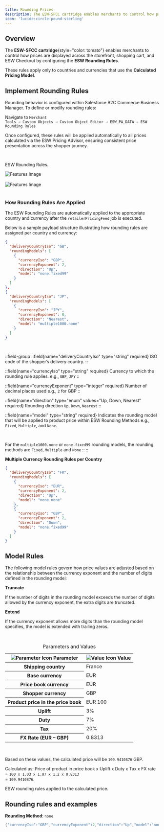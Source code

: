 ```yaml
---
title: Rounding Prices
description: The ESW-SFCC cartridge enables merchants to control how prices are displayed.
icon: 'lucide:circle-pound-sterling'
---
```


## Overview

The **ESW-SFCC cartridge**{style="color: tomato"} enables merchants to control how prices are displayed across the storefront, shopping cart, and ESW Checkout by configuring the **ESW Rounding Rules**. <br>

These rules apply only to countries and currencies that use the **Calculated Pricing Model**.

## Implement Rounding Rules

Rounding behavior is configured within Salesforce B2C Commerce Business Manager. To define or modify rounding rules: <br>

Navigate to <code class="px-1 py-0.5 rounded bg-gray-100 dark:bg-neutral-800 text-gray-800 dark:text-gray-100 text-xs font-JetBrains Mono">Merchant Tools → Custom Objects → Custom Object Editor → ESW_PA_DATA → ESW Rounding Rules </code>

Once configured, these rules will be applied automatically to all prices calculated via the ESW Pricing Advisor, ensuring consistent price presentation across the shopper journey.

<br>


<p class="text-center">ESW Rounding Rules.</p>

<div>
<img class="w-full h-auto scale-100 hover:scale-140 ease-in duration-500 rounded-xl shadow-lg" src="/Screenshot 2025-07-07 111807.png" alt="Features Image">
</div>

<br>

<div>
<img class="w-full h-auto scale-100 hover:scale-140 ease-in duration-500 rounded-xl shadow-lg" src="/Screenshot 2025-07-07 114136.png" alt="Features Image">
</div>

<br>

### How Rounding Rules Are Applied

The ESW Rounding Rules are automatically applied to the appropriate country and currency after the `retailerPricingFeed` job is executed. <br>

Below is a sample payload structure illustrating how rounding rules are assigned per country and currency:

```json [Sample Payload] height=150 collapse
{
  "deliveryCountryIso": "GB",
  "roundingModels": [
    {
      "currencyIso": "GBP",
      "currencyExponent": 2,
      "direction": "Up",
      "model": "none.fixed99"
    }
  ]
},
{
  "deliveryCountryIso": "JP",
  "roundingModels": [
    {
      "currencyIso": "JPY",
      "currencyExponent": 0,
      "direction": "Nearest",
      "model": "multiple1000.none"
    }
  ]
}
```
<br>

::field-group
  ::field{name="deliveryCountryIso" type="string" required}
  ISO code of the shopper’s delivery country.
  ::

  ::field{name="currencyIso" type="string" required}
  Currency to which the rounding rule applies.  e.g., `GBP`, `JPY`
  ::

  ::field{name="currencyExponent" type="integer" required}
  Number of decimal places used e.g., `2` for GBP
  ::

  ::field{name="direction" type="enum" values="Up, Down, Nearest" required}
  Rounding direction `Up`, `Down`, `Nearest`
  ::

  ::field{name="model" type="string" required}
  Indicates the rounding model that will be applied to product price within ESW Rounding Methods e.g., `Fixed`, `Multiple`, and `None`. 
  
  <br>

  For the `multiple1000.none` or `none.fixed99` rounding models, the rounding methods are `Fixed`, `Multiple` and `None`
  ::
::

**Multiple Currency Rounding Rules per Country**

```json [Sample Payload] height=150 collapse
{
  "deliveryCountryIso": "FR",
  "roundingModels": [
    {
      "currencyIso": "EUR",
      "currencyExponent": 2,
      "direction": "Up",
      "model": "none.none"
    },
    {
      "currencyIso": "GBP",
      "currencyExponent": 2,
      "direction": "Down",
      "model": "none.fixed99"
    }
  ]
}
```

## Model Rules

The following model rules govern how price values are adjusted based on the relationship between the currency exponent and the number of digits defined in the rounding model:

**Truncate**

If the number of digits in the rounding model exceeds the number of digits allowed by the currency exponent, the extra digits are truncated. <br>

**Extend**

If the currency exponent allows more digits than the rounding model specifies, the model is extended with trailing zeros.

<br>

<div class="overflow-x-auto bg-white dark:bg-neutral-900 p-4 rounded-xl shadow">
  <table class="min-w-full table-auto text-left text-sm text-neutral-800 dark:text-neutral-200">
    <caption class="caption-center text-base font-medium text-neutral-700 dark:text-neutral-300 mb-2">
      Parameters and Values
    </caption>
    <thead class="bg-neutral-100 dark:bg-neutral-800">
            <tr>
                <th scope="col" class="px-6 py-3">
                    <div class="flex items-center gap-2">
                        <img src="https://img.icons8.com/?size=100&id=s9OqFd6l3xr6&format=png&color=000000" alt="Parameter Icon" class="w-4 h-4" />
                        Parameter
                    </div>
                </th>
                <th scope="col" class="px-6 py-3">
                    <div class="flex items-center gap-2">
                        <img src="https://img.icons8.com/?size=100&id=1UfK8us7y48m&format=png&color=000000" alt="Value Icon" class="w-4 h-4" />
                        Value
                    </div>
                </th>
            </tr>
        </thead>
        <tbody>
            <tr class="bg-white border-b dark:bg-gray-800 dark:border-gray-700 border-gray-200">
                <th scope="row" class="px-6 py-4 font-medium text-gray-900 whitespace-nowrap dark:text-white">
                    Shipping country
                </th>
                <td class="px-6 py-4">
                    France
                </td>
            </tr>
            <tr class="bg-white border-b dark:bg-gray-800 dark:border-gray-700 border-gray-200">
                <th scope="row" class="px-6 py-4 font-medium text-gray-900 whitespace-nowrap dark:text-white">
                    Base currency
                </th>
                <td class="px-6 py-4">
                    EUR
                </td>
            </tr>
            <tr class="bg-white border-b dark:bg-gray-800 dark:border-gray-700 border-gray-200">
                <th scope="row" class="px-6 py-4 font-medium text-gray-900 whitespace-nowrap dark:text-white">
                    Price book currency
                </th>
                <td class="px-6 py-4">
                    EUR
                </td>
            </tr>
            <tr class="bg-white dark:bg-gray-800">
                <th scope="row" class="px-6 py-4 font-medium text-gray-900 whitespace-nowrap dark:text-white">
                    Shopper currency
                </th>
                <td class="px-6 py-4">
                    GBP
                </td>
            </tr>
            <tr class="bg-white border-b dark:bg-gray-800 dark:border-gray-700 border-gray-200">
                <th scope="row" class="px-6 py-4 font-medium text-gray-900 whitespace-nowrap dark:text-white">
                    Product price in the price book
                </th>
                <td class="px-6 py-4">
                    EUR 100
                </td>
            </tr>
            <tr class="bg-white border-b dark:bg-gray-800 dark:border-gray-700 border-gray-200">
                <th scope="row" class="px-6 py-4 font-medium text-gray-900 whitespace-nowrap dark:text-white">
                    Uplift
                </th>
                <td class="px-6 py-4">
                    3%
                </td>
            </tr>
            <tr class="bg-white border-b dark:bg-gray-800 dark:border-gray-700 border-gray-200">
                <th scope="row" class="px-6 py-4 font-medium text-gray-900 whitespace-nowrap dark:text-white">
                    Duty
                </th>
                <td class="px-6 py-4">
                    7%
                </td>
            </tr>
            <tr class="bg-white border-b dark:bg-gray-800 dark:border-gray-700 border-gray-200">
                <th scope="row" class="px-6 py-4 font-medium text-gray-900 whitespace-nowrap dark:text-white">
                    Tax
                </th>
                <td class="px-6 py-4">
                    20%
                </td>
                <tr class="bg-white border-b dark:bg-gray-800 dark:border-gray-700 border-gray-200">
                <th scope="row" class="px-6 py-4 font-medium text-gray-900 whitespace-nowrap dark:text-white">
                    FX Rate (EUR – GBP)
                </th>
                <td class="px-6 py-4">
                    0.8313
                </td>
            </tr>
            </tr>
        </tbody>
    </table>
</div>

<br>

Based on these values, the calculated price will be `109.9410876` GBP.

Calculated as: Price of product in price book x Uplift x Duty x Tax x FX rate <br>
= `100 x 1.03 x 1.07 x 1.2 x 0.8313` <br>
= `109.9410876`.

ESW rounding rules applied to the calculated price.

## Rounding rules and examples

**Rounding Method**: `none`

```s
{"currencyIso":"GBP","currencyExponent":2,"direction":"Up","model":"none.none"}
```
<br>

